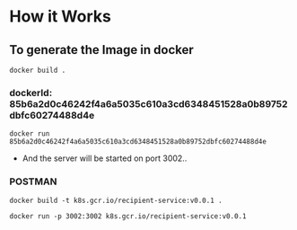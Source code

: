 # How it Works

## To generate the Image in docker
```
docker build .
```

### dockerId: 85b6a2d0c46242f4a6a5035c610a3cd6348451528a0b89752dbfc60274488d4e

```
docker run 85b6a2d0c46242f4a6a5035c610a3cd6348451528a0b89752dbfc60274488d4e
```

- And the server will be started on port 3002..


### POSTMAN

<!-- docker build -t recipient-app . -->

```
docker build -t k8s.gcr.io/recipient-service:v0.0.1 .

```

```
docker run -p 3002:3002 k8s.gcr.io/recipient-service:v0.0.1
```